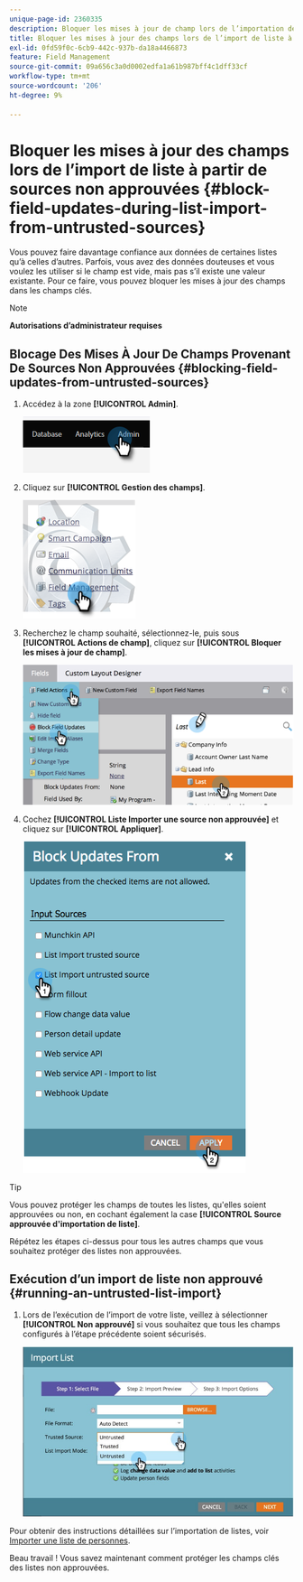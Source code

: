 ```yaml
---
unique-page-id: 2360335
description: Bloquer les mises à jour de champ lors de l’importation de liste à partir de sources non approuvées - Documents Marketo - Documentation du produit
title: Bloquer les mises à jour des champs lors de l’import de liste à partir de sources non approuvées
exl-id: 0fd59f0c-6cb9-442c-937b-da18a4466873
feature: Field Management
source-git-commit: 09a656c3a0d0002edfa1a61b987bff4c1dff33cf
workflow-type: tm+mt
source-wordcount: '206'
ht-degree: 9%

---
```


# Bloquer les mises à jour des champs lors de l’import de liste à partir de sources non approuvées {#block-field-updates-during-list-import-from-untrusted-sources}

Vous pouvez faire davantage confiance aux données de certaines listes qu’à celles d’autres. Parfois, vous avez des données douteuses et vous voulez les utiliser si le champ est vide, mais pas s’il existe une valeur existante. Pour ce faire, vous pouvez bloquer les mises à jour des champs dans les champs clés.

>[!NOTE]
>
>**Autorisations d’administrateur requises**

## Blocage Des Mises À Jour De Champs Provenant De Sources Non Approuvées {#blocking-field-updates-from-untrusted-sources}

1. Accédez à la zone **[!UICONTROL Admin]**.

   ![](assets/blocking-field-updates-from-untrusted-sources-1.png)

1. Cliquez sur **[!UICONTROL Gestion des champs]**.

   ![](assets/blocking-field-updates-from-untrusted-sources-2.png)

1. Recherchez le champ souhaité, sélectionnez-le, puis sous **[!UICONTROL Actions de champ]**, cliquez sur **[!UICONTROL Bloquer les mises à jour de champ]**.

   ![](assets/blocking-field-updates-from-untrusted-sources-3.png)

1. Cochez **[!UICONTROL Liste Importer une source non approuvée]** et cliquez sur **[!UICONTROL Appliquer]**.

   ![](assets/blocking-field-updates-from-untrusted-sources-4.png)

>[!TIP]
>
>Vous pouvez protéger les champs de toutes les listes, qu&#39;elles soient approuvées ou non, en cochant également la case **[!UICONTROL Source approuvée d&#39;importation de liste]**.

Répétez les étapes ci-dessus pour tous les autres champs que vous souhaitez protéger des listes non approuvées.

## Exécution d’un import de liste non approuvé {#running-an-untrusted-list-import}

1. Lors de l’exécution de l’import de votre liste, veillez à sélectionner **[!UICONTROL Non approuvé]** si vous souhaitez que tous les champs configurés à l’étape précédente soient sécurisés.

   ![](assets/blocking-field-updates-from-untrusted-sources-5.png)

Pour obtenir des instructions détaillées sur l’importation de listes, voir [Importer une liste de personnes](/help/marketo/getting-started/quick-wins/import-a-list-of-people.md).

Beau travail ! Vous savez maintenant comment protéger les champs clés des listes non approuvées.
